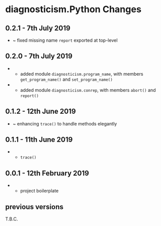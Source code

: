 # **diagnosticism.Python** Changes

## 0.2.1 - 7th July 2019

* ~ fixed missing name ``report`` exported at top-level

## 0.2.0 - 7th July 2019

* + added module ``diagnosticism.program_name``, with members ``get_program_name()`` and ``set_program_name()``
* + added module ``diagnosticism.conrep``, with members ``abort()`` and ``report()``

## 0.1.2 - 12th June 2019

* ~ enhancing ``trace()`` to handle methods elegantly

## 0.1.1 - 11th June 2019

* + ``trace()``

## 0.0.1 - 12th February 2019

* + project boilerplate



## previous versions

T.B.C.



